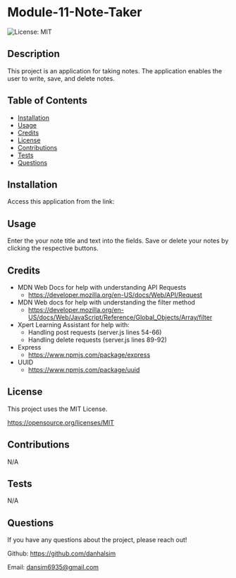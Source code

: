 # Module-11-Note-Taker
![License: MIT](https://img.shields.io/badge/License-MIT-yellow.svg)

## Description

This project is an application for taking notes. The application enables the user to write, save, and delete notes.

## Table of Contents

- [Installation](#installation)
- [Usage](#usage)
- [Credits](#credits)
- [License](#license)
- [Contributions](#contributions)
- [Tests](#Tests)
- [Questions](#Questions)

## Installation

Access this application from the link: 

## Usage

Enter the your note title and text into the fields. Save or delete your notes by clicking the respective buttons.

## Credits

- MDN Web Docs for help with understanding API Requests
    - https://developer.mozilla.org/en-US/docs/Web/API/Request
- MDN Web docs for help with understanding the filter method
    - https://developer.mozilla.org/en-US/docs/Web/JavaScript/Reference/Global_Objects/Array/filter
- Xpert Learning Assistant for help with:
    - Handling post requests (server.js lines 54-66)
    - Handling delete requests (server.js lines 89-92)
- Express
    - https://www.npmjs.com/package/express
- UUID
    - https://www.npmjs.com/package/uuid

## License

This project uses the MIT License.

https://opensource.org/licenses/MIT 

## Contributions

N/A

## Tests

N/A

## Questions

If you have any questions about the project, please reach out!

Github: https://github.com/danhalsim

Email: dansim6935@gmail.com